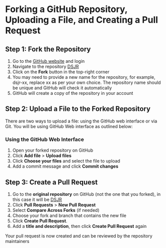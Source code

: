 # Forking a GitHub Repository, Uploading a File, and Creating a Pull Request

## Step 1: Fork the Repository
1. Go to the [GitHub website](https://github.com/) and login
2. Navigate to the repository [DSJR](https://github.com/jaynal83/dsjr)
3. Click on the **Fork** button in the top-right corner
4. You may need to provide a new name for the repository, for example, dsjr-xx, replace xx as per your own choice. The repository name should be unique and GitHub will check it automatically
5. GitHub will create a copy of the repository in your account

## Step 2: Upload a File to the Forked Repository
There are two ways to upload a file: using the GitHub web interface or via Git. You will be using GitHub Web interface as outlined below:

### Using the GitHub Web Interface
1. Open your forked repository on GitHub
2. Click **Add file** > **Upload files**
3. Click **Choose your files** and select the file to upload
4. Add a commit message and click **Commit changes**

## Step 3: Create a Pull Request
1. Go to the **original repository** on GitHub (not the one that you forked), in this case it will be [DSJR](https://github.com/jaynal83/dsjr)
2. Click **Pull Requests** > **New Pull Request**
3. Select **Compare Across Forks** (if needed)
4. Choose your fork and branch that contains the new file
5. Click **Create Pull Request**.
6. Add a **title and description**, then click **Create Pull Request** again

Your pull request is now created and can be reviewed by the repository maintainers
